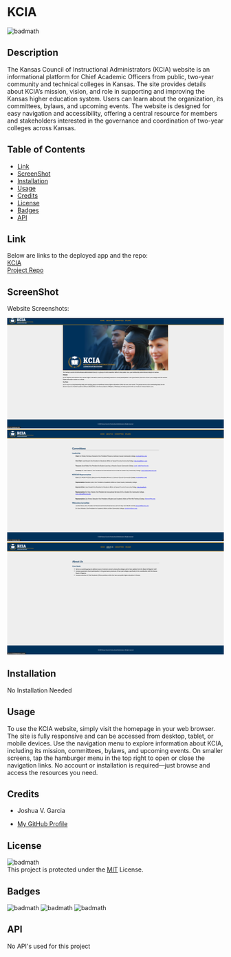 # KCIA

<!-- Add license badge below -->

![badmath](https://img.shields.io/badge/License-MIT-yellow)<br>

## Description

The Kansas Council of Instructional Administrators (KCIA) website is an informational platform for Chief Academic Officers from public, two-year community and technical colleges in Kansas. The site provides details about KCIA’s mission, vision, and role in supporting and improving the Kansas higher education system. Users can learn about the organization, its committees, bylaws, and upcoming events. The website is designed for easy navigation and accessibility, offering a central resource for members and stakeholders interested in the governance and coordination of two-year colleges across Kansas.

## Table of Contents

- [Link](#link)
- [ScreenShot](#screenshot)
- [Installation](#installation)
- [Usage](#usage)
- [Credits](#credits)
- [License](#license)
- [Badges](#badges)
- [API](#api)

## Link

Below are links to the deployed app and the repo:<br>
[KCIA](https://garciajv86.github.io/KCIA/)<br>
[Project Repo](https://github.com/garciajv86/KCIA)

## ScreenShot

Website Screenshots:
<br>

![Home_Page_Screenshot](./_resources/images/Screenshots/homepage.png)
![Committees_Page_Screenshot](./_resources/images/Screenshots/committees.png)
![AboutUs_Page_Screenshot](./_resources/images/Screenshots/aboutus.png)

## Installation

No Installation Needed

## Usage

To use the KCIA website, simply visit the homepage in your web browser. The site is fully responsive and can be accessed from desktop, tablet, or mobile devices. Use the navigation menu to explore information about KCIA, including its mission, committees, bylaws, and upcoming events. On smaller screens, tap the hamburger menu in the top right to open or close the navigation links. No account or installation is required—just browse and access the resources you need.

## Credits

- Joshua V. Garcia

- [My GitHub Profile](https://github.com/garciajv86)

## License

![badmath](https://img.shields.io/badge/License-MIT-yellow)<br>
This project is protected under the [MIT](https://choosealicense.com/licenses/mit/) License.

## Badges

![badmath](https://img.shields.io/badge/-HTML5-orange)
![badmath](https://img.shields.io/badge/-CSS3-blue)
![badmath](https://img.shields.io/badge/-JavaScript-yellow)

## API

No API's used for this project
